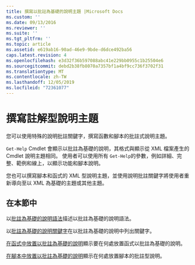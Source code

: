 ```yaml
---
title: 撰寫以批註為基礎的說明主題 |Microsoft Docs
ms.custom: ''
ms.date: 09/13/2016
ms.reviewer: ''
ms.suite: ''
ms.tgt_pltfrm: ''
ms.topic: article
ms.assetid: e619ab16-90ad-46e9-9bde-d6dce492ba56
caps.latest.revision: 4
ms.openlocfilehash: e3d32f36b597088abc41e229bb0955c1b25504e6
ms.sourcegitcommit: debd2b38fb8070a7357bf1a4bf9cc736f3702f31
ms.translationtype: MT
ms.contentlocale: zh-TW
ms.lasthandoff: 12/05/2019
ms.locfileid: "72361077"
---
```

# <a name="writing-comment-based-help-topics"></a>撰寫註解型說明主題

您可以使用特殊的說明批註關鍵字，撰寫函數和腳本的批註式說明主題。

 `Get-Help` Cmdlet 會顯示以批註為基礎的說明，其格式與顯示從 XML 檔案產生的 Cmdlet 說明主題相同。 使用者可以使用所有 `Get-Help`的參數，例如詳細、完整、範例和線上，以顯示功能和腳本說明。

 您也可以撰寫腳本和函式的 XML 型說明主題，並使用說明批註關鍵字將使用者重新導向至以 XML 為基礎的主題或其他主題。

## <a name="in-this-section"></a>在本節中

 以[批註為基礎的說明語法](./syntax-of-comment-based-help.md)描述以批註為基礎的說明語法。

 以[批註為基礎的說明關鍵字](./comment-based-help-keywords.md)在以批註為基礎的說明中列出關鍵字。

 [在函式中放置以批註為基礎的說明](./placing-comment-based-help-in-functions.md)顯示要在何處放置函式以批註為基礎的說明。

 [在腳本中放置以批註為基礎的說明](./placing-comment-based-help-in-scripts.md)顯示在何處放置腳本的批註型說明。